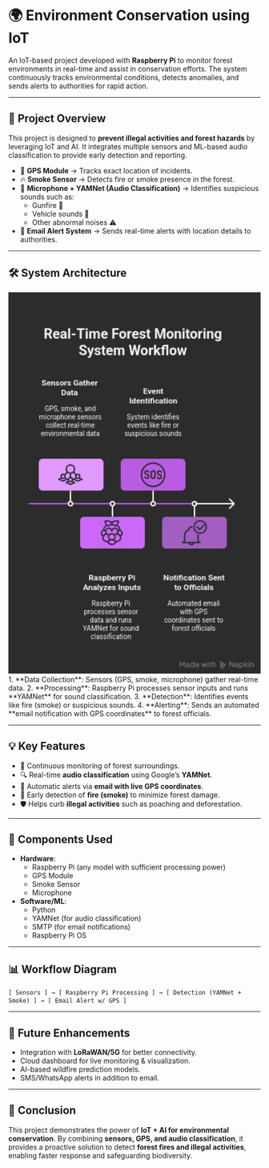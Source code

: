 # 🌍 Environment Conservation using IoT

An IoT-based project developed with **Raspberry Pi** to monitor forest environments in real-time and assist in conservation efforts. The system continuously tracks environmental conditions, detects anomalies, and sends alerts to authorities for rapid action.

---

## 🎯 Project Overview
This project is designed to **prevent illegal activities and forest hazards** by leveraging IoT and AI. It integrates multiple sensors and ML-based audio classification to provide early detection and reporting.

- 📍 **GPS Module** → Tracks exact location of incidents.
- 🔥 **Smoke Sensor** → Detects fire or smoke presence in the forest.
- 🎤 **Microphone + YAMNet (Audio Classification)** → Identifies suspicious sounds such as:
  - Gunfire 🔫
  - Vehicle sounds 🚙
  - Other abnormal noises ⚠️
- 📧 **Email Alert System** → Sends real-time alerts with location details to authorities.

---

## 🛠️ System Architecture
<img src="./-%20visual%20selection.png" alt="System Architecture" width="600"/>
1. **Data Collection**: Sensors (GPS, smoke, microphone) gather real-time data.
2. **Processing**: Raspberry Pi processes sensor inputs and runs **YAMNet** for sound classification.
3. **Detection**: Identifies events like fire (smoke) or suspicious sounds.
4. **Alerting**: Sends an automated **email notification with GPS coordinates** to forest officials.

---

## 💡 Key Features
- 🌲 Continuous monitoring of forest surroundings.
- 🔍 Real-time **audio classification** using Google’s **YAMNet**.
- 📡 Automatic alerts via **email with live GPS coordinates**.
- 🚨 Early detection of **fire (smoke)** to minimize forest damage.
- 🛡️ Helps curb **illegal activities** such as poaching and deforestation.

---

## 🧩 Components Used
- **Hardware**:
  - Raspberry Pi (any model with sufficient processing power)
  - GPS Module
  - Smoke Sensor
  - Microphone
- **Software/ML**:
  - Python
  - YAMNet (for audio classification)
  - SMTP (for email notifications)
  - Raspberry Pi OS

---

## 📊 Workflow Diagram
```
[ Sensors ] → [ Raspberry Pi Processing ] → [ Detection (YAMNet + Smoke) ] → [ Email Alert w/ GPS ]
```

---

## 🚀 Future Enhancements
- Integration with **LoRaWAN/5G** for better connectivity.
- Cloud dashboard for live monitoring & visualization.
- AI-based wildfire prediction models.
- SMS/WhatsApp alerts in addition to email.

---


## 🔮 Conclusion
This project demonstrates the power of **IoT + AI for environmental conservation**. By combining **sensors, GPS, and audio classification**, it provides a proactive solution to detect **forest fires and illegal activities**, enabling faster response and safeguarding biodiversity.
